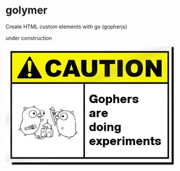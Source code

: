 # golymer
Create HTML custom elements with go (gopherjs)

under construction

![Caution image](caution.png)

